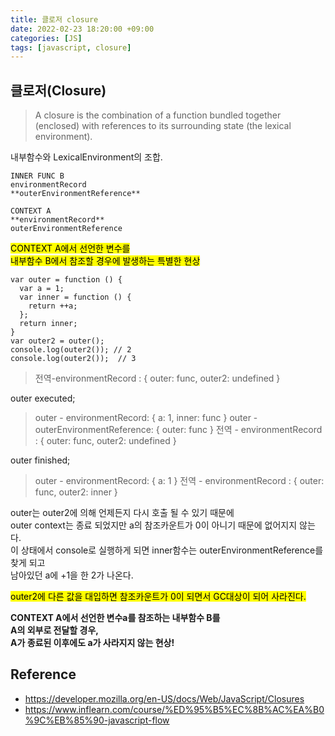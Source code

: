 ```yaml
---
title: 클로저 closure
date: 2022-02-23 18:20:00 +09:00
categories: [JS]
tags: [javascript, closure]
---
```


## 클로저(Closure)
> A closure is the combination of a function bundled together (enclosed) with references to its surrounding state (the lexical environment).

내부함수와 LexicalEnvironment의 조합.


`````
INNER FUNC B
environmentRecord
**outerEnvironmentReference**
`````
`````
CONTEXT A
**environmentRecord**
outerEnvironmentReference
`````

<mark>CONTEXT A에서 선언한 변수를   
내부함수 B에서 참조할 경우에 발생하는 특별한 현상</mark>   

`````
var outer = function () {
  var a = 1;
  var inner = function () {
    return ++a;
  };
  return inner;
}
var outer2 = outer();
console.log(outer2()); // 2
console.log(outer2());  // 3
`````
>전역-environmentRecord : { outer: func, outer2: undefined }   

outer executed;
>outer - environmentRecord: { a: 1, inner: func }
>outer - outerEnvironmentReference: { outer: func }
>전역 - environmentRecord : { outer: func, outer2: undefined }

outer finished;
>outer - environmentRecord: { a: 1 }
>전역 - environmentRecord : { outer: func, outer2: inner }

outer는 outer2에 의해 언제든지 다시 호출 될 수 있기 때문에    
outer context는 종료 되었지만 a의 참조카운트가 0이 아니기 때문에 없어지지 않는다.   
이 상태에서 console로 실행하게 되면 inner함수는 outerEnvironmentReference를 찾게 되고   
남아있던 a에 +1을 한 2가 나온다.   

<mark>outer2에 다른 값을 대입하면 참조카운트가 0이 되면서 GC대상이 되어 사라진다.</mark>   

**CONTEXT A에서 선언한 변수a를 참조하는 내부함수 B를   
A의 외부로 전달할 경우,   
A가 종료된 이후에도 a가 사라지지 않는 현상!**



## Reference
- https://developer.mozilla.org/en-US/docs/Web/JavaScript/Closures
- https://www.inflearn.com/course/%ED%95%B5%EC%8B%AC%EA%B0%9C%EB%85%90-javascript-flow






